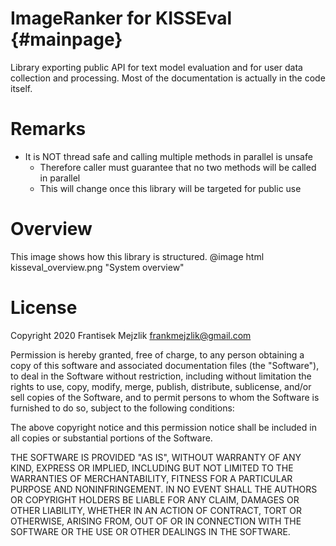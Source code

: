 ImageRanker for KISSEval {#mainpage}
======

Library exporting public API for text model evaluation and for user data collection and processing. Most of the documentation is actually in the code itself.


# Remarks
- It is NOT thread safe and calling multiple methods in parallel is unsafe
    - Therefore caller must guarantee that no two methods will be called in parallel
    - This will change once this library will be targeted for public use

# Overview
This image shows how this library is structured.
@image html kisseval_overview.png "System overview"

# License
Copyright 2020 Frantisek Mejzlik <frankmejzlik@gmail.com>

Permission is hereby granted, free of charge, to any person obtaining a copy of this software and associated documentation files (the "Software"), to deal in the Software without restriction, including without limitation the rights to use, copy, modify, merge, publish, distribute, sublicense, and/or sell copies of the Software, and to permit persons to whom the Software is furnished to do so, subject to the following conditions:

The above copyright notice and this permission notice shall be included in all copies or substantial portions of the Software.

THE SOFTWARE IS PROVIDED "AS IS", WITHOUT WARRANTY OF ANY KIND, EXPRESS OR IMPLIED, INCLUDING BUT NOT LIMITED TO THE WARRANTIES OF MERCHANTABILITY, FITNESS FOR A PARTICULAR PURPOSE AND NONINFRINGEMENT. IN NO EVENT SHALL THE AUTHORS OR COPYRIGHT HOLDERS BE LIABLE FOR ANY CLAIM, DAMAGES OR OTHER LIABILITY, WHETHER IN AN ACTION OF CONTRACT, TORT OR OTHERWISE, ARISING FROM, OUT OF OR IN CONNECTION WITH THE SOFTWARE OR THE USE OR OTHER DEALINGS IN THE SOFTWARE.